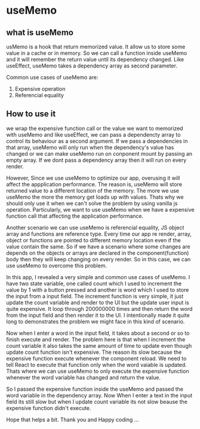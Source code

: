 # useMemo

## what is useMemo
usMemo is a hook that return memorized value. It allow us to store some value in a cache or in memory. So we can call a function inside useMemo and it will remember the return value until its dependency changed. Like useEffect, useMemo takes a dependency array as second parameter.

Common use cases of useMemo are:
1. Expensive operation
2. Referencial equality

## How to use it
we wrap the expensive function call or the value we want to memorized with useMemo and like useEffect, we can pass a dependencty array to control its behaviour as a second argument. If we pass a dependencies in that array, useMemo will only run when the dependency's value has changed or we can make useMemo run on conponent mount by passing an empty array. If we dont pass a dependency array then it will run on every render.

However, Since we use useMemo to optimize our app, overusing it will affect the appplication performance. The reason is, useMemo will store returned value to a different location of the memory. The more we use useMemo the more the memory get loads up with values. Thats why we should only use it when we can't solve the problem by using vanilla js operation. Particularly, we want to use useMemo when we have a expensive function call that affecting the application performance.

Another scenario we can use useMemo is referencial equality, JS object array and functions are reference type. Every time our app re render, array, object or functions are pointed to different memory location even if the value contain the same. So if we have a scenario where some changes are depends on the objects or arrays are declared in the component(function) body then they will keep changing on every render. So in this case, we can use useMemo to overcome this problem.

In this app, I revealed a very simple and common use cases of useMemo. I have two state variable, one called count which I used to increment the value by 1 with a button pressed and another is word which I used to store the input from a input field. The increment function is very simple, it just update the count variable and render to the UI but the update user input is quite expensive. It loop through 200000000 times and then return the word from the input field and then render it to the UI. I intentionally made it quite long to demonstrates the problem we might face in this kind of scenario.

Now when I enter a word in the input field, it takes about a second or so to finish execute and render. The problem here is that when I increment the count variable it also takes the same amount of time to update even though update count function isn't expensive. The reason its slow because the expensive function execute whenever the component reload. We need to tell React to execute that function only when the word vaiable is updated. Thats where we can use useMemo to only execute the expensive function whenever the word variable has changed and return the value.

So I passed the expensive function inside the useMemo and passed the word variable in the dependency array. Now When I enter a text in the input field its still slow but when I update count variable its not slow beause the expensive function didn't execute.

Hope that helps a bit.
Thank you and Happy coding ...